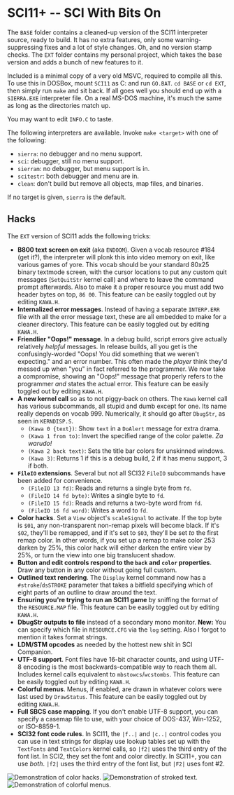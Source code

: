 # SCI11+ -- SCI With Bits On

The `BASE` folder contains a cleaned-up version of the SCI11 interpreter source, ready to build. It has no extra features, only some warning-suppressing fixes and a lot of style changes. Oh, and no version stamp checks.
The `EXT` folder contains my personal project, which takes the base version and adds a bunch of new features to it.

Included is a minimal copy of a very old MSVC, required to compile all this. To use this in DOSBox, mount `SCI11` as C: and run `GO.BAT`. `cd BASE` or `cd EXT`, then simply run `make` and sit back. If all goes well you should end up with a `SIERRA.EXE` interpreter file. On a real MS-DOS machine, it's much the same as long as the directories match up.

You may want to edit `INFO.C` to taste.

The following interpreters are available. Invoke `make <target>` with one of the following:

*  `sierra`: no debugger and no menu support.
*  `sci`: debugger, still no menu support.
*  `sierram`: no debugger, but menu support is in.
*  `scitestr`: both debugger and menu are in.
*  `clean`: don't build but remove all objects, map files, and binaries.

If no target is given, `sierra` is the default.

## Hacks

The `EXT` version of SCI11 adds the following tricks:

*  **B800 text screen on exit** (aka `ENDOOM`). Given a vocab resource #184 (get it?), the interpreter will plonk this into video memory on exit, like various games of yore. This vocab should be your standard 80x25 binary textmode screen, with the cursor locations to put any custom quit messages (`SetQuitStr` kernel call) and where to leave the command prompt afterwards. Also to make it a proper resource you must add two header bytes on top, `86 00`. This feature can be easily toggled out by editing `KAWA.H`.
*  **Internalized error messages**. Instead of having a separate `INTERP.ERR` file with all the error message text, these are all embedded to make for a cleaner directory. This feature can be easily toggled out by editing `KAWA.H`.
*  **Friendlier "Oops!" message**. In a debug build, script errors give actually relatively *helpful* messages. In release builds, all you get is the confusingly-worded "Oops! You did something that we weren't expecting." and an error number. This often made the *player* think they'd messed up when "you" in fact referred to the programmer. We now take a compromise, showing an "Oops!" message that properly refers to the programmer *and* states the actual error. This feature can be easily toggled out by editing `KAWA.H`.
*  **A new kernel call** so as to not piggy-back on others. The `Kawa` kernel call has various subcommands, all stupid and dumb except for one. Its name really depends on vocab 999. Numerically, it should go after `DbugStr`, as seen in `KERNDISP.S`.
    *  `(Kawa 0 {text})`: Show `text` in a `DoAlert` message for extra drama.
    *  `(Kawa 1 from to)`: Invert the specified range of the color palette. *Za warudo!*
    *  `(Kawa 2 back text)`: Sets the title bar colors for unskinned windows.
    *  `(Kawa 3)`: Returns 1 if this is a debug build, 2 if it has menu support, 3 if both.
*  **`FileIO` extensions**. Several but not all SCI32 `FileIO` subcommands have been added for convenience.
    *  `(FileIO 13 fd)`: Reads and returns a single byte from `fd`.
    *  `(FileIO 14 fd byte)`: Writes a single byte to `fd`.
    *  `(FileIO 15 fd)`: Reads and returns a two-byte word from `fd`.
    *  `(FileIO 16 fd word)`: Writes a word to `fd`.
*  **Color hacks**. Set a `View` object's `scaleSignal` to activate. If the top byte is `$01`, any non-transparent non-remap pixels will become black. If it's `$02`, they'll be remapped, and if it's set to `$03`, they'll be set *to* the first remap color. In other words, if you set up a remap to make color 253 darken by 25%, this color hack will either darken the entire view by 25%, or turn the view into one big translucent shadow.
*  **Button and edit controls respond to the `back` and `color` properties**. Draw any button in any color without going full custom.
*  **Outlined text rendering**. The `Display` kernel command now has a `#stroke`/`dsSTROKE` parameter that takes a bitfield specifying which of eight parts of an outline to draw around the text.
*  **Ensuring you're trying to run an SCI11 game** by sniffing the format of the `RESOURCE.MAP` file. This feature can be easily toggled out by editing `KAWA.H`.
*  **DbugStr outputs to file** instead of a secondary mono monitor. **New:** You can specify which file in `RESOURCE.CFG` via the `log` setting. Also I forgot to mention it takes format strings.
*  **LDM/STM opcodes** as needed by the hottest new shit in SCI Companion.
*  **UTF-8 support**. Font files have 16-bit character counts, and using UTF-8 encoding is the most backwards-compatible way to reach them all. Includes kernel calls equivalent to `mbstowcs`/`wcstombs`. This feature can be easily toggled out by editing `KAWA.H`.
*  **Colorful menus**. Menus, if enabled, are drawn in whatever colors were last used by `DrawStatus`. This feature can be easily toggled out by editing `KAWA.H`.
*  **Full SBCS case mapping**. If you don't enable UTF-8 support, you can specify a casemap file to use, with your choice of DOS-437, Win-1252, or ISO-8859-1.
*  **SCI32 font code rules**. In SCI11, the `|f..|` and `|c..|` control codes you can use in text strings for display use lookup tables set up with the `TextFonts` and `TextColors` kernel calls, so `|f2|` uses the third entry of the font list. In SCI2, they set the font and color directly. In SCI11+, you can use *both*. `|f2|` uses the third entry of the font list, but `|F2|` uses font #2.

![Demonstration of color hacks.](http://helmet.kafuka.org/sci/.images/colorhaxdemo1.gif)
![Demonstration of stroked text.](http://helmet.kafuka.org/sci/.images/dsstroke.png)
![Demonstration of colorful menus.](http://helmet.kafuka.org/sci/.images/colormenus.png)
